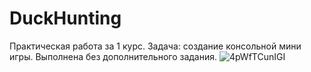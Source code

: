 # DuckHunting
Практическая работа за 1 курс.
Задача: создание консольной мини игры. Выполнена без дополнительного задания.
![4pWfTCunIGI](https://user-images.githubusercontent.com/81357988/158615973-bdd14efc-25ba-4fb4-9c8a-70dd1d9024b7.jpg)
